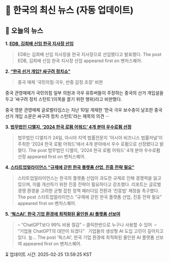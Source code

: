 # 📢 한국의 최신 뉴스 (자동 업데이트)

## 📰 오늘의 뉴스
**1. [EDB, 김희배 신임 한국 지사장 선임](https://www.venturesquare.net/956072)**
> EDB는 김희배 신임 지사장을 한국 지사장으로 선임했다고 발표했다.
The post EDB, 김희배 신임 한국 지사장 선임 appeared first on 벤처스퀘어.

**2. [“한국 선거 개입? 싸구려 정치쇼”](https://www.khan.co.kr/article/202502112057025)**
> 중국 매체 ‘국민의힘·극우, 반중 감정 조장’ 비판

중국 관영매체가 국민의힘 일부 의원과 극우 유튜버들이 주장하는 중국의 선거 개입설을 두고 ‘싸구려 정치 스턴트’(이목을 끌기 위한 행위)라고 비판했다.

중국 영문 관영매체 글로벌타임스는 지난 10일 게재한 ‘한국 극우 보수층이 날조한 중국 선거 개입 소문은 싸구려 정치 스턴트’라는 제목의 의견 ···

**3. [법무법인 디엘지, ‘2024 한국 로펌 어워드’ 4개 분야 우수로펌 선정](https://www.venturesquare.net/955584)**
> 법무법인 디엘지가 24일, 아시아 지역 법률전문지 '아시아 비즈니스 법률저널'이 주최한 ‘2024 한국 로펌 어워드’에서 4개 분야에서 우수 로펌으로 선정됐다고 밝혔다.
The post 법무법인 디엘지, ‘2024 한국 로펌 어워드’ 4개 분야 우수로펌 선정 appeared first on 벤처스퀘어.

**4. [스타트업얼라이언스 “규제에 갇힌 한국 플랫폼 산업, 진흥 전략 필요”](https://www.venturesquare.net/956185)**
> 스타트업얼라이언스는 한국의 플랫폼 산업이 과도한 규제로 인해 경쟁력을 잃고 있으며, 이를 개선하기 위한 진흥 전략이 필요하다고 강조했다. 리포트는 글로벌 경쟁 환경을 고려한 균형 잡힌 정책 패러다임 전환과 ‘진흥법’ 제정을 촉구했다.
The post 스타트업얼라이언스 “규제에 갇힌 한국 플랫폼 산업, 진흥 전략 필요” appeared first on 벤처스퀘어.

**5. [‘웍스AI’, 한국 기업 환경에 최적화된 올인원 AI 플랫폼 선보여](https://www.venturesquare.net/956743)**
> – “ChatGPT보다 99% 비용 절감” – 클릭한번으로 누구나 사용할 수 있어  – “기업용 ChatGPT의 대안이 되겠다”   기업들의 생성형 AI 도입 고민이 깊어지고 있다. 높...
The post ‘웍스AI’, 한국 기업 환경에 최적화된 올인원 AI 플랫폼 선보여 appeared first on 벤처스퀘어.


⏳ 업데이트 시간: 2025-02-25 13:59:25 KST
